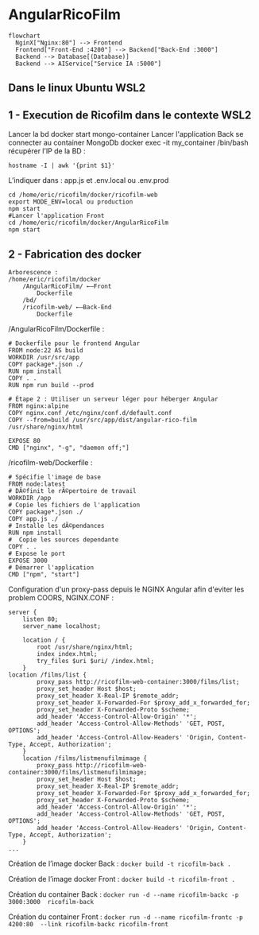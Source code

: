 # AngularRicoFilm
```mermaid
flowchart
  NginX["Nginx:80"] --> Frontend
  Frontend["Front-End :4200"] --> Backend["Back-End :3000"]
  Backend --> Database[(Database)]
  Backend --> AIService["Service IA :5000"]
```

## Dans le linux Ubuntu WSL2


## 1 - Execution de Ricofilm dans le contexte WSL2
Lancer la bd 
docker start mongo-container
Lancer l'application Back
se connecter au container MongoDb docker exec -it my_container /bin/bash
récupérer l’IP de la BD : 
```
hostname -I | awk '{print $1}'
```
L’indiquer dans : app.js et .env.local ou .env.prod
```
cd /home/eric/ricofilm/docker/ricofilm-web
export MODE_ENV=local ou production
npm start
#Lancer l'application Front
cd /home/eric/ricofilm/docker/AngularRicoFilm
npm start
```

## 2 - Fabrication des docker

```
Arborescence : 
/home/eric/ricofilm/docker
	/AngularRicoFilm/ ←–Front
		Dockerfile		
	/bd/
	/ricofilm-web/ ←–Back-End
		Dockerfile
```

/AngularRicoFilm/Dockerfile : 
``` @dockerfile
# Dockerfile pour le frontend Angular
FROM node:22 AS build
WORKDIR /usr/src/app
COPY package*.json ./
RUN npm install
COPY . .
RUN npm run build --prod

# Étape 2 : Utiliser un serveur léger pour héberger Angular
FROM nginx:alpine
COPY nginx.conf /etc/nginx/conf.d/default.conf
COPY --from=build /usr/src/app/dist/angular-rico-film /usr/share/nginx/html

EXPOSE 80
CMD ["nginx", "-g", "daemon off;"]
```

/ricofilm-web/Dockerfile : 
``` @dockerfile
# Spécifie l'image de base
FROM node:latest
# DÃ©finit le rÃ©pertoire de travail
WORKDIR /app
# Copie les fichiers de l'application
COPY package*.json ./
COPY app.js ./
# Installe les dÃ©pendances
RUN npm install
#  Copie les sources dependante
COPY . .
# Expose le port
EXPOSE 3000
# Démarrer l'application
CMD ["npm", "start"]
```

Configuration d'un proxy-pass depuis le NGINX Angular afin d'eviter les problem COORS, NGINX.CONF : 
```
server {
    listen 80;
    server_name localhost;
    
    location / {
        root /usr/share/nginx/html;
        index index.html;
        try_files $uri $uri/ /index.html;
    }
location /films/list {
        proxy_pass http://ricofilm-web-container:3000/films/list;
        proxy_set_header Host $host;
        proxy_set_header X-Real-IP $remote_addr;
        proxy_set_header X-Forwarded-For $proxy_add_x_forwarded_for;
        proxy_set_header X-Forwarded-Proto $scheme;
        add_header 'Access-Control-Allow-Origin' '*';
        add_header 'Access-Control-Allow-Methods' 'GET, POST, OPTIONS';
        add_header 'Access-Control-Allow-Headers' 'Origin, Content-Type, Accept, Authorization';    
    }
    location /films/listmenufilmimage {
        proxy_pass http://ricofilm-web-container:3000/films/listmenufilmimage;
        proxy_set_header Host $host;
        proxy_set_header X-Real-IP $remote_addr;
        proxy_set_header X-Forwarded-For $proxy_add_x_forwarded_for;
        proxy_set_header X-Forwarded-Proto $scheme;
        add_header 'Access-Control-Allow-Origin' '*';
        add_header 'Access-Control-Allow-Methods' 'GET, POST, OPTIONS';
        add_header 'Access-Control-Allow-Headers' 'Origin, Content-Type, Accept, Authorization';
    }
...
```



Création de l’image docker Back : 
`docker build -t ricofilm-back .`

Création de l’image docker Front :
`docker build -t ricofilm-front .`


Création du container  Back : 
`docker run -d --name ricofilm-backc -p 3000:3000  ricofilm-back`

Création du container  Front : 
`docker run -d --name ricofilm-frontc -p 4200:80  --link ricofilm-backc ricofilm-front`




